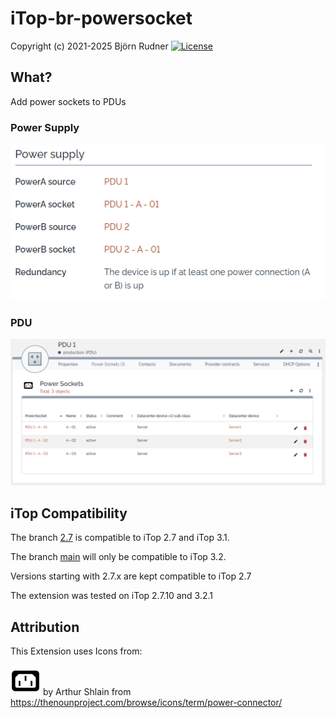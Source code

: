 # iTop-br-powersocket

Copyright (c) 2021-2025 Björn Rudner
[![License](https://img.shields.io/github/license/rudnerbjoern/iTop-br-powersocket)](https://github.com/rudnerbjoern/iTop-br-powersocket/blob/main/LICENSE)

## What?

Add power sockets to PDUs

### Power Supply

![Power Supply](Screenshots/PowerSupply.png)

### PDU

![PDU](Screenshots/PDU.png)

## iTop Compatibility

The branch [2.7](https://github.com/rudnerbjoern/iTop-br-powersocket/tree/itop/2.7) is compatible to iTop 2.7 and iTop 3.1.

The branch [main](https://github.com/rudnerbjoern/iTop-br-powersocket/tree/main) will only be compatible to iTop 3.2.

Versions starting with 2.7.x are kept compatible to iTop 2.7

The extension was tested on iTop 2.7.10 and 3.2.1

## Attribution

This Extension uses Icons from:

![power connector](br-powersocket/images/powersocket.png) by Arthur Shlain from <https://thenounproject.com/browse/icons/term/power-connector/>
